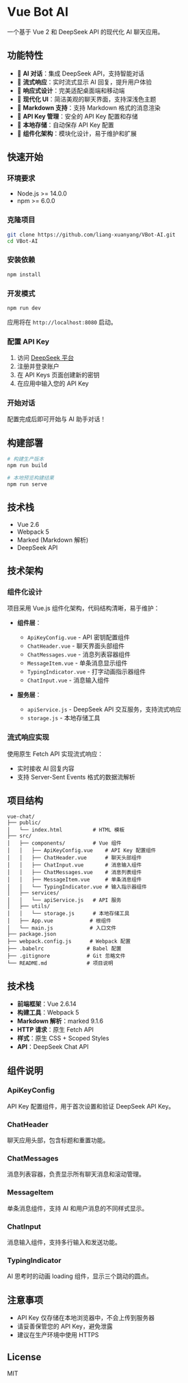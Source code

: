 # Vue Bot AI

一个基于 Vue 2 和 DeepSeek API 的现代化 AI 聊天应用。

## 功能特性

- 🤖 **AI 对话**：集成 DeepSeek API，支持智能对话
- 💬 **流式响应**：实时流式显示 AI 回复，提升用户体验
- 📱 **响应式设计**：完美适配桌面端和移动端
- 🎨 **现代化 UI**：简洁美观的聊天界面，支持深浅色主题
- 📝 **Markdown 支持**：支持 Markdown 格式的消息渲染
- 🔐 **API Key 管理**：安全的 API Key 配置和存储
- 💾 **本地存储**：自动保存 API Key 配置
- 🎯 **组件化架构**：模块化设计，易于维护和扩展

## 快速开始

### 环境要求

- Node.js >= 14.0.0
- npm >= 6.0.0

### 克隆项目

```bash
git clone https://github.com/liang-xuanyang/VBot-AI.git
cd VBot-AI
```

### 安装依赖

```bash
npm install
```

### 开发模式

```bash
npm run dev
```

应用将在 `http://localhost:8080` 启动。

### 配置 API Key

1. 访问 [DeepSeek 平台](https://platform.deepseek.com)
2. 注册并登录账户
3. 在 API Keys 页面创建新的密钥
4. 在应用中输入您的 API Key

### 开始对话

配置完成后即可开始与 AI 助手对话！

## 构建部署

```bash
# 构建生产版本
npm run build

# 本地预览构建结果
npm run serve
```

## 技术栈

- Vue 2.6
- Webpack 5
- Marked (Markdown 解析)
- DeepSeek API

## 技术架构

### 组件化设计

项目采用 Vue.js 组件化架构，代码结构清晰，易于维护：

- **组件层**：

  - `ApiKeyConfig.vue` - API 密钥配置组件
  - `ChatHeader.vue` - 聊天界面头部组件
  - `ChatMessages.vue` - 消息列表容器组件
  - `MessageItem.vue` - 单条消息显示组件
  - `TypingIndicator.vue` - 打字动画指示器组件
  - `ChatInput.vue` - 消息输入组件

- **服务层**：
  - `apiService.js` - DeepSeek API 交互服务，支持流式响应
  - `storage.js` - 本地存储工具

### 流式响应实现

使用原生 Fetch API 实现流式响应：

- 实时接收 AI 回复内容
- 支持 Server-Sent Events 格式的数据流解析

## 项目结构

```
vue-chat/
├── public/
│   └── index.html          # HTML 模板
├── src/
│   ├── components/         # Vue 组件
│   │   ├── ApiKeyConfig.vue    # API Key 配置组件
│   │   ├── ChatHeader.vue      # 聊天头部组件
│   │   ├── ChatInput.vue       # 消息输入组件
│   │   ├── ChatMessages.vue    # 消息列表组件
│   │   ├── MessageItem.vue     # 单条消息组件
│   │   └── TypingIndicator.vue # 输入指示器组件
│   ├── services/
│   │   └── apiService.js   # API 服务
│   ├── utils/
│   │   └── storage.js      # 本地存储工具
│   ├── App.vue            # 根组件
│   └── main.js            # 入口文件
├── package.json
├── webpack.config.js      # Webpack 配置
├── .babelrc              # Babel 配置
├── .gitignore            # Git 忽略文件
└── README.md             # 项目说明
```

## 技术栈

- **前端框架**：Vue 2.6.14
- **构建工具**：Webpack 5
- **Markdown 解析**：marked 9.1.6
- **HTTP 请求**：原生 Fetch API
- **样式**：原生 CSS + Scoped Styles
- **API**：DeepSeek Chat API

## 组件说明

### ApiKeyConfig

API Key 配置组件，用于首次设置和验证 DeepSeek API Key。

### ChatHeader

聊天应用头部，包含标题和重置功能。

### ChatMessages

消息列表容器，负责显示所有聊天消息和滚动管理。

### MessageItem

单条消息组件，支持 AI 和用户消息的不同样式显示。

### ChatInput

消息输入组件，支持多行输入和发送功能。

### TypingIndicator

AI 思考时的动画 loading 组件，显示三个跳动的圆点。

## 注意事项

- API Key 仅存储在本地浏览器中，不会上传到服务器
- 请妥善保管您的 API Key，避免泄露
- 建议在生产环境中使用 HTTPS

## License

MIT
